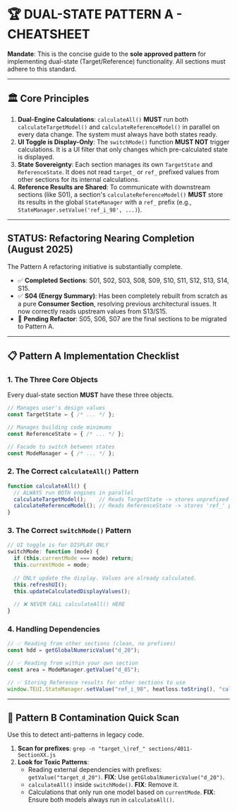 # 🏆 DUAL-STATE PATTERN A - CHEATSHEET

**Mandate**: This is the concise guide to the **sole approved pattern** for implementing dual-state (Target/Reference) functionality. All sections must adhere to this standard.

---

## 🏛️ Core Principles

1.  **Dual-Engine Calculations**: `calculateAll()` **MUST** run both `calculateTargetModel()` and `calculateReferenceModel()` in parallel on every data change. The system must always have both states ready.
2.  **UI Toggle is Display-Only**: The `switchMode()` function **MUST NOT** trigger calculations. It is a UI filter that only changes which pre-calculated state is displayed.
3.  **State Sovereignty**: Each section manages its own `TargetState` and `ReferenceState`. It does not read `target_` or `ref_` prefixed values from other sections for its internal calculations.
4.  **Reference Results are Shared**: To communicate with downstream sections (like S01), a section's `calculateReferenceModel()` **MUST** store its results in the global `StateManager` with a `ref_` prefix (e.g., `StateManager.setValue('ref_i_98', ...)`).

---

##  STATUS: Refactoring Nearing Completion (August 2025)

The Pattern A refactoring initiative is substantially complete.

-   ✅ **Completed Sections**: S01, S02, S03, S08, S09, S10, S11, S12, S13, S14, S15.
-   ✅ **S04 (Energy Summary)**: Has been completely rebuilt from scratch as a pure **Consumer Section**, resolving previous architectural issues. It now correctly reads upstream values from S13/S15.
-   🚧 **Pending Refactor**: S05, S06, S07 are the final sections to be migrated to Pattern A.

---

## 📋 Pattern A Implementation Checklist

### 1. The Three Core Objects

Every dual-state section **MUST** have these three objects.

```javascript
// Manages user's design values
const TargetState = { /* ... */ };

// Manages building code minimums
const ReferenceState = { /* ... */ };

// Facade to switch between states
const ModeManager = { /* ... */ };
```

### 2. The Correct `calculateAll()` Pattern

```javascript
function calculateAll() {
  // ALWAYS run BOTH engines in parallel
  calculateTargetModel();    // Reads TargetState -> stores unprefixed values in StateManager
  calculateReferenceModel(); // Reads ReferenceState -> stores 'ref_' prefixed values in StateManager
}
```

### 3. The Correct `switchMode()` Pattern

```javascript
// UI toggle is for DISPLAY ONLY
switchMode: function (mode) {
  if (this.currentMode === mode) return;
  this.currentMode = mode;
  
  // ONLY update the display. Values are already calculated.
  this.refreshUI();
  this.updateCalculatedDisplayValues(); 
  
  // ❌ NEVER CALL calculateAll() HERE
}
```

### 4. Handling Dependencies

```javascript
// ✅ Reading from other sections (clean, no prefixes)
const hdd = getGlobalNumericValue("d_20");

// ✅ Reading from within your own section
const area = ModeManager.getValue("d_85");

// ✅ Storing Reference results for other sections to use
window.TEUI.StateManager.setValue("ref_i_98", heatloss.toString(), "calculated");
```

---

## 🚨 Pattern B Contamination Quick Scan

Use this to detect anti-patterns in legacy code.

1.  **Scan for prefixes**: `grep -n "target_\|ref_" sections/4011-SectionXX.js`
2.  **Look for Toxic Patterns**:
    *   Reading external dependencies with prefixes: `getValue("target_d_20")`. **FIX**: Use `getGlobalNumericValue("d_20")`.
    *   `calculateAll()` inside `switchMode()`. **FIX**: Remove it.
    *   Calculations that only run one model based on `currentMode`. **FIX**: Ensure both models always run in `calculateAll()`.
